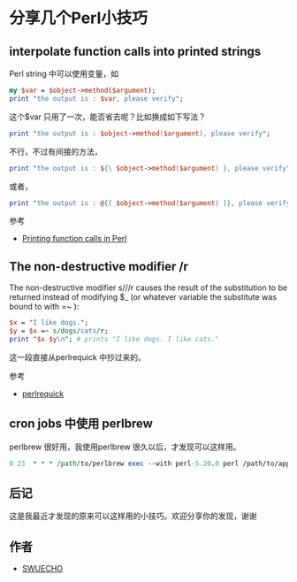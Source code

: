 # 分享几个Perl小技巧

##  interpolate function calls into printed strings

Perl string 中可以使用变量，如

```perl
my $var = $object->method($argument);
print "the output is : $var, please verify";
```

这个$var 只用了一次，能否省去呢？比如换成如下写法？
  
```perl
print "the output is : $object->method($argument), please verify";
```

不行，不过有间接的方法，
  
```perl
print "the output is : ${\ $object->method($argument) }, please verify";
```
或者，
  
```perl
print "the output is : @{[ $object->method($argument) ]}, please verify";
```

参考
  
* [Printing function calls in Perl](http://leonerds-code.blogspot.com/2014_11_01_archive.html)


## The non-destructive modifier /r

The non-destructive modifier s///r causes the result of the substitution to be returned instead of modifying $_
 (or whatever variable the substitute was bound to with =~ ):

```perl
$x = "I like dogs.";
$y = $x =~ s/dogs/cats/r;
print "$x $y\n"; # prints "I like dogs. I like cats."
```
  
这一段直接从perlrequick 中抄过来的。
  
参考
* [perlrequick](http://perldoc.perl.org/perlrequick.html)


## cron jobs 中使用 perlbrew
  
perlbrew 很好用，我使用perlbrew 很久以后，才发现可以这样用。
  
```perl
0 23  * * * /path/to/perlbrew exec --with perl-5.20.0 perl /path/to/app.pl > /dev/null
```
  
## 后记

这是我最近才发现的原来可以这样用的小技巧。欢迎分享你的发现，谢谢
  
## 作者  
* [SWUECHO](https://metacpan.org/author/SWUECHO)
